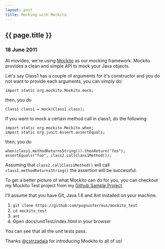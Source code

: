 ```yaml
---
layout: post
title: Mocking with Mockito
---
```


<h2>
  {{ page.title }}
</h2>

<h3>18 June 2011</h3>

At movideo, we're using <a href="http://mockito.org/">Mockito</a> as our mocking framework.
Mockito provides a clean and simple API to mock your Java objects.

Let's say Class1 has a couple of arguments for it's constructor and you do not want to provide each arguments,
you can simply do:

```
import static org.mockito.Mockito.mock;
```


then, you do

```
Class1 class1 = mock(Class1.class);
```

If you want to mock a certain method call in class1, do the following:

```
import static org.mockito.Mockito.when;
import static org.junit.Assert.assertEquals;
```

then, you do

```
when(class1.methodReturnsString()).thenReturn("foo");
assertEquals("foo", class2.callClass1Method());
```

Assuming that `class2.callClass1Method()` will call
`class1.methodReturnsString()`
the assertion will be successful.

To get a better picture of what Mockito can do for you, you can checkout my Mockito Test project
from my <a href="https://github.com/pugnusferreus/mockito_test">Github Sample Project</a>.

I'll assume that you have Git, Java 1.6 and Ant installed on your machine.

1. `git clone https://github.com/pugnusferreus/mockito_test`
2. `cd mockito_test`
3. `ant`
4. Open docs/unitTest/index.html in your browser

You can see that all the unit tests pass.

Thanks <a href="http://twitter.com/#!/cstrzadala">@cstrzadala</a> for introducing Mockito to all of us!
